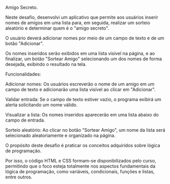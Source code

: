Amigo Secreto.

Neste desafio, desenvolvi um aplicativo que permite aos usuários inserir nomes de amigos em uma lista para, em seguida, realizar um sorteio aleatório e determinar quem é o "amigo secreto".

O usuário deverá adicionar nomes por meio de um campo de texto e de um botão "Adicionar".

Os nomes inseridos serão exibidos em uma lista visível na página, e ao finalizar, um botão "Sortear Amigo" selecionando um dos nomes de forma desejada, exibindo o resultado na tela.

Funcionalidades:

Adicionar nomes: Os usuários escreverão o nome de um amigo em um campo de texto e adicionarão uma lista visível ao clicar em "Adicionar".

Validar entrada: Se o campo de texto estiver vazio, o programa exibirá um alerta solicitando um nome válido.

Visualizar a lista: Os nomes inseridos aparecerão em uma lista abaixo do campo de entrada.

Sorteio aleatório: Ao clicar no botão "Sortear Amigo", um nome da lista será selecionado aleatoriamente e organizado na página.

O propósito deste desafio é praticar os conceitos adquiridos sobre lógica de programação.

Por isso, o código HTML e CSS formam-se disponibilizados pelo curso, permitindo que o foco esteja totalmente nos aspectos fundamentais da lógica de programação, como variáveis, condicionais, funções e listas, entre outros.
